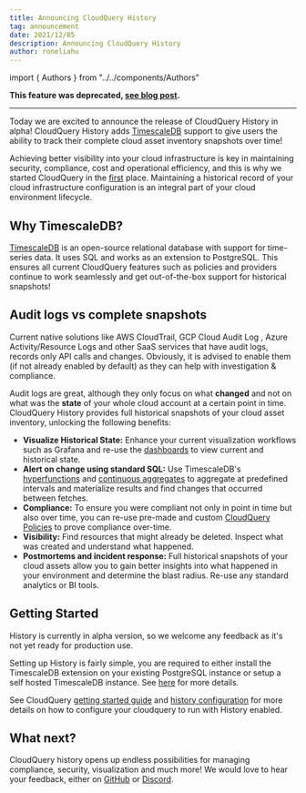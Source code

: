 ```yaml
---
title: Announcing CloudQuery History
tag: announcement
date: 2021/12/05
description: Announcing CloudQuery History
author: roneliahu
---
```


import { Authors } from "../../components/Authors"

<Authors/>


**This feature was deprecated, [see blog post](https://www.cloudquery.io/blog/migration-and-history-deprecation).**

---

Today we are excited to announce the release of CloudQuery History in alpha! CloudQuery History adds [TimescaleDB](https://github.com/timescale/timescaledb) support to give users the ability to track their complete cloud asset inventory snapshots over time!

Achieving better visibility into your cloud infrastructure is key in maintaining security, compliance, cost and operational efficiency, and this is why we started CloudQuery in the [first](https://www.cloudquery.io/blog/announcing-cloudquery-seed-funding) place. Maintaining a historical record of your cloud infrastructure configuration is an integral part of your cloud environment lifecycle.


## Why TimescaleDB?

[TimescaleDB](https://www.timescale.com/) is an open-source relational database with support for time-series data. It uses SQL and works as an extension to PostgreSQL. This ensures all current CloudQuery features such as policies and providers continue to work seamlessly and get out-of-the-box support for historical snapshots!

## Audit logs vs complete snapshots

Current native solutions like AWS CloudTrail, GCP Cloud Audit Log , Azure Activity/Resource Logs and other SaaS services that have audit logs, records only API calls and changes. Obviously, it is advised to enable them (if not already enabled by default) as they can help with investigation & compliance.

Audit logs are great, although they only focus on what **changed** and not on what was the **state** of your whole cloud account at a certain point in time. CloudQuery History provides full historical snapshots of your cloud asset inventory, unlocking the following benefits:

- **Visualize Historical State:** Enhance your current visualization workflows such as Grafana and re-use the [dashboards](https://www.cloudquery.io/blog/open-source-cloud-asset-inventory-with-cloudquery-and-grafana) to view current and historical state.
- **Alert on change using standard SQL:** Use TimescaleDB's [hyperfunctions](https://docs.timescale.com/api/latest/hyperfunctions/) and [continuous aggregates](https://docs.timescale.com/api/latest/continuous-aggregates/) to aggregate at predefined intervals and materialize results and find changes that occurred between fetches.
- **Compliance:** To ensure you were compliant not only in point in time but also over time, you can re-use pre-made and custom [CloudQuery Policies](https://hub.cloudquery.io/policies) to prove compliance over-time.
- **Visibility:** Find resources that might already be deleted. Inspect what was created and understand what happened.
- **Postmortems and incident response:** Full historical snapshots of your cloud assets allow you to gain better insights into what happened in your environment and determine the blast radius. Re-use any standard analytics or BI tools.

## Getting Started

History is currently in alpha version, so we welcome any feedback as it's not yet ready for production use.

Setting up History is fairly simple, you are required to either install the TimescaleDB extension on your existing PostgreSQL instance or setup a self hosted TimescaleDB instance. See [here](https://docs.timescale.com/timescaledb/latest/how-to-guides/install-timescaledb/self-hosted/) for more details.

See CloudQuery [getting started guide](https://docs.cloudquery.io/docs/getting-started) and [history configuration](https://docs.cloudquery.io/docs/configuration/overview) for more details on how to configure your cloudquery to run with History enabled.

## What next?

CloudQuery history opens up endless possibilities for managing compliance, security, visualization and much more! We would love to hear your feedback, either on [GitHub](https://github.com/cloudquery/cloudquery) or [Discord](https://cloudquery.io/discord).
